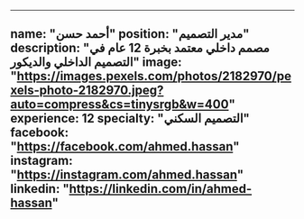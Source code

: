 
---
name: "أحمد حسن"
position: "مدير التصميم"
description: "مصمم داخلي معتمد بخبرة 12 عام في التصميم الداخلي والديكور"
image: "https://images.pexels.com/photos/2182970/pexels-photo-2182970.jpeg?auto=compress&cs=tinysrgb&w=400"
experience: 12
specialty: "التصميم السكني"
facebook: "https://facebook.com/ahmed.hassan"
instagram: "https://instagram.com/ahmed.hassan"
linkedin: "https://linkedin.com/in/ahmed-hassan"
---
